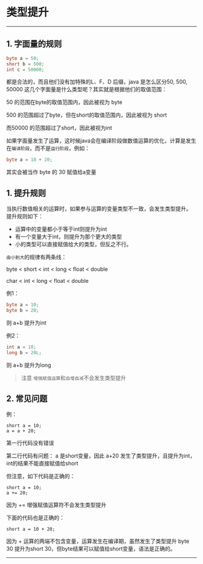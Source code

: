 # 类型提升

---

## 1. 字面量的规则

```java
byte a = 50;
short b = 500;
int c = 50000;
```

都是合法的，而且他们没有加特殊的L、F、D 后缀，java 是怎么区分50, 500, 50000 这几个字面量是什么类型呢？其实就是根据他们的取值范围：

50 的范围在byte的取值范围内，因此被视为 byte

500 的范围超过了byte，但在short的取值范围内，因此被视为 short

而50000 的范围超过了short，因此被视为int

如果字面量发生了运算，这时候java会在编译阶段做数值运算的优化，计算是发生在`编译阶段`，而不是`运行阶段`，例如：

```java
byte a = 10 + 20;
```

其实会被当作 byte 的 30 赋值给a变量

## 1. 提升规则

当执行数值相关的运算时，如果参与运算的变量类型不一致，会发生类型提升。
提升规则如下：

* 运算中的变量都小于等于int则提升为int
* 有一个变量大于int，则提升为那个更大的类型
* 小的类型可以直接赋值给大的类型，但反之不行。

`由小到大`的规律有两条线：

byte  &lt;  short  &lt;  int &lt; long &lt; float &lt; double

char &lt; int &lt; long &lt; float &lt; double

例1：

```java
byte a = 10;
byte b = 20;
```

则 a+b 提升为int

例2：

```java
int a = 10;
long b = 20L;
```

则 a+b 提升为long


> 注意 `增强赋值运算`和`自增自减`不会发生类型提升

## 2. 常见问题

例：

```
short a = 10;
a = a + 20;
```

第一行代码没有错误

第二行代码有问题： a 是short变量，因此 a+20 发生了类型提升，且提升为int，int的结果不能直接赋值给short

但注意，如下代码是正确的：

```
short a = 10;
a += 20;
```

因为 += 增强赋值运算符不会发生类型提升

下面的代码也是正确的：

```
short a = 10 + 20;
```

因为 + 运算的两端不包含变量，运算发生在编译期，虽然发生了类型提升 byte 30 提升为short 30，但byte结果可以赋值给short变量，语法是正确的。

---



